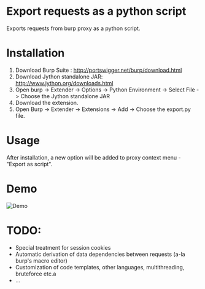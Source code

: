 # Export requests as a python script

Exports requests from burp proxy as a python script. 

# Installation

1.	Download Burp Suite : http://portswigger.net/burp/download.html
2.	Download Jython standalone JAR: http://www.jython.org/downloads.html
3.	Open burp -> Extender -> Options -> Python Environment -> Select File -> Choose the Jython standalone JAR
4.	Download the extension.
5.	Open Burp -> Extender -> Extensions -> Add -> Choose the export.py file.

# Usage

After installation, a new option will be added to proxy context menu - "Export as script".

# Demo

![Demo](https://raw.githubusercontent.com/ngo/burp-export-as-script/sample.gif)

# TODO:

* Special treatment for session cookies
* Automatic derivation of data dependencies between requests (a-la burp's macro editor)
* Customization of code templates, other languages, multithreading, bruteforce etc.a
* ...
